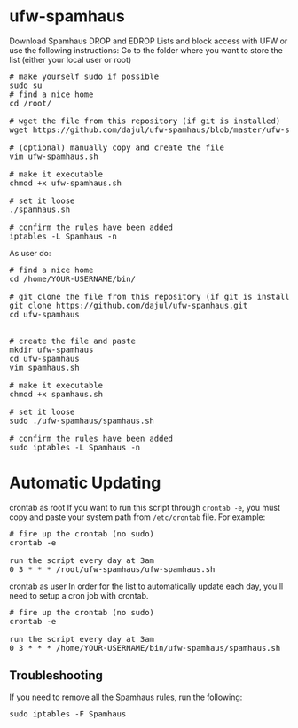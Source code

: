 # ufw-spamhaus
Download Spamhaus DROP and EDROP Lists and block access with UFW or use the following instructions:
Go to the folder where you want to store the list (either your local user or root)

<pre>
# make yourself sudo if possible
sudo su
# find a nice home
cd /root/

# wget the file from this repository (if git is installed)
wget https://github.com/dajul/ufw-spamhaus/blob/master/ufw-spamhaus.sh

# (optional) manually copy and create the file
vim ufw-spamhaus.sh

# make it executable
chmod +x ufw-spamhaus.sh

# set it loose
./spamhaus.sh

# confirm the rules have been added
iptables -L Spamhaus -n
</pre>

As user do:
<pre>
# find a nice home
cd /home/YOUR-USERNAME/bin/

# git clone the file from this repository (if git is installed)
git clone https://github.com/dajul/ufw-spamhaus.git
cd ufw-spamhaus


# create the file and paste
mkdir ufw-spamhaus
cd ufw-spamhaus
vim spamhaus.sh

# make it executable
chmod +x spamhaus.sh

# set it loose
sudo ./ufw-spamhaus/spamhaus.sh

# confirm the rules have been added
sudo iptables -L Spamhaus -n
</pre>

# Automatic Updating #
crontab as root
If you want to run this script through `crontab -e`, you must copy and paste your system path from `/etc/crontab` file. For example:
<pre>
# fire up the crontab (no sudo)
crontab -e

run the script every day at 3am
0 3 * * * /root/ufw-spamhaus/ufw-spamhaus.sh
</pre>

crontab as user
In order for the list to automatically update each day, you'll need to setup a cron job with crontab.
<pre>
# fire up the crontab (no sudo)
crontab -e

run the script every day at 3am
0 3 * * * /home/YOUR-USERNAME/bin/ufw-spamhaus/spamhaus.sh
</pre>

## Troubleshooting ##
If you need to remove all the Spamhaus rules, run the following:
<pre>
sudo iptables -F Spamhaus
</pre>
